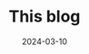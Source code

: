 ---
title: "This blog"
description: "Very simple blog created using 11ty. Why would I need a SPA just to display some static content?"
date: 2024-03-10
layout: layout.html
tags: [projects]
link: "https://github.com/DomenicoSacco94/blog"
---